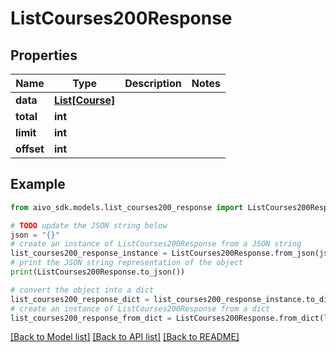 # ListCourses200Response

## Properties

Name | Type | Description | Notes
------------ | ------------- | ------------- | -------------
**data** | [**List[Course]**](Course.md) |  |
**total** | **int** |  |
**limit** | **int** |  |
**offset** | **int** |  |

## Example

```python
from aivo_sdk.models.list_courses200_response import ListCourses200Response

# TODO update the JSON string below
json = "{}"
# create an instance of ListCourses200Response from a JSON string
list_courses200_response_instance = ListCourses200Response.from_json(json)
# print the JSON string representation of the object
print(ListCourses200Response.to_json())

# convert the object into a dict
list_courses200_response_dict = list_courses200_response_instance.to_dict()
# create an instance of ListCourses200Response from a dict
list_courses200_response_from_dict = ListCourses200Response.from_dict(list_courses200_response_dict)
```

[[Back to Model list]](../README.md#documentation-for-models) [[Back to API list]](../README.md#documentation-for-api-endpoints) [[Back to README]](../README.md)
